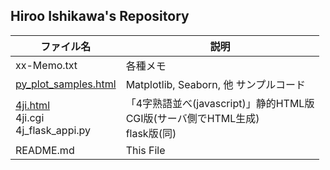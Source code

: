 ## Hiroo Ishikawa's Repository

|ファイル名|説明|
|-----|-----|
|xx-Memo.txt|各種メモ|
|[py_plot_samples.html](https://hr-ishikawa.github.io/pub/etc/py_plot_samples.html)|Matplotlib, Seaborn, 他 サンプルコード|
|[4ji.html](https://hr-ishikawa.github.io/pub/etc/4ji.html)<br>4ji.cgi<br>4j_flask_appi.py|「4字熟語並べ(javascript)」静的HTML版<br>CGI版(サーバ側でHTML生成)<br>flask版(同)|
|README.md|This File|
